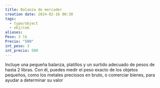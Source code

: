 ```yaml
---
title: Balanza de mercader
creation date: 2024-02-16 00:30
tags:
  - type/object
  - obj/com
aliases: 
Peso: 3 lb
Precio: "500"
int_peso: 3
int_precio: 500
---
```

Incluye una pequeña balanza, platillos y un surtido adecuado de pesos de hasta 2 libras. Con
él, puedes medir el peso exacto de los objetos pequeños, como los metales preciosos en bruto, o comerciar bienes, para ayudar a determinar su valor
